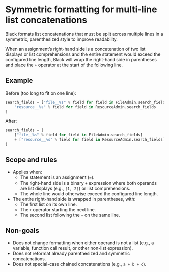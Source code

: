 # Symmetric formatting for multi-line list concatenations

Black formats list concatenations that must be split across multiple lines in a
symmetric, parenthesized style to improve readability.

When an assignment’s right-hand side is a concatenation of two list displays or list
comprehensions and the entire statement would exceed the configured line length, Black
will wrap the right-hand side in parentheses and place the `+` operator at the start of
the following line.

## Example

Before (too long to fit on one line):

```python
search_fields = ["file__%s" % field for field in FileAdmin.search_fields] + [
    "resource__%s" % field for field in ResourceAdmin.search_fields
]
```

After:

```python
search_fields = (
    ["file__%s" % field for field in FileAdmin.search_fields]
    + ["resource__%s" % field for field in ResourceAdmin.search_fields]
)
```

## Scope and rules

- Applies when:
  - The statement is an assignment (`=`).
  - The right-hand side is a binary `+` expression where both operands are list displays
    (e.g., `[1, 2]`) or list comprehensions.
  - The whole line would otherwise exceed the configured line length.
- The entire right-hand side is wrapped in parentheses, with:
  - The first list on its own line.
  - The `+` operator starting the next line.
  - The second list following the `+` on the same line.

## Non-goals

- Does not change formatting when either operand is not a list (e.g., a variable,
  function call result, or other non-list expression).
- Does not reformat already parenthesized and symmetric concatenations.
- Does not special-case chained concatenations (e.g., `a + b + c`).
